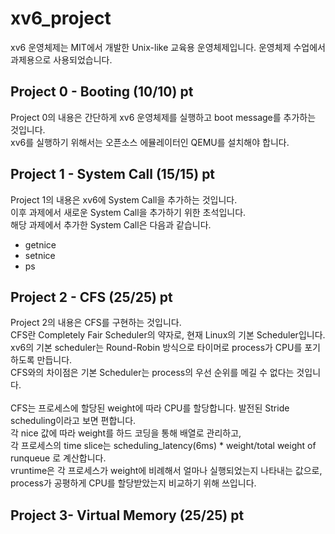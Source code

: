 # xv6_project
xv6 운영체제는 MIT에서 개발한 Unix-like 교육용 운영체제입니다.
운영체제 수업에서 과제용으로 사용되었습니다.

## Project 0 - Booting (10/10) pt
Project 0의 내용은 간단하게 xv6 운영체제를 실행하고 boot message를 추가하는 것입니다.<br>
xv6를 실행하기 위해서는 오픈소스 에뮬레이터인 QEMU를 설치해야 합니다. <br>

## Project 1 - System Call (15/15) pt
Project 1의 내용은 xv6에 System Call을 추가하는 것입니다. <br>
이후 과제에서 새로운 System Call을 추가하기 위한 초석입니다. <br>
해당 과제에서 추가한 System Call은 다음과 같습니다.
* getnice
* setnice
* ps <br>

## Project 2 - CFS (25/25) pt
Project 2의 내용은 CFS를 구현하는 것입니다.<br>
CFS란 Completely Fair Scheduler의 약자로, 현재 Linux의 기본 Scheduler입니다. <br>
xv6의 기본 scheduler는 Round-Robin 방식으로 타이머로 process가 CPU를 포기하도록 만듭니다. <br>
CFS와의 차이점은 기본 Scheduler는 process의 우선 순위를 메길 수 없다는 것입니다. <br><br>
CFS는 프로세스에 할당된 weight에 따라 CPU를 할당합니다. 발전된 Stride scheduling이라고 보면 편합니다.<br>
각 nice 값에 따라 weight를 하드 코딩을 통해 배열로 관리하고,<br> 각 프로세스의 time slice는 scheduling_latency(6ms) * weight/total weight of runqueue 로 계산합니다.<br>
vruntime은 각 프로세스가 weight에 비례해서 얼마나 실행되었는지 나타내는 값으로, process가 공평하게 CPU를 할당받았는지 비교하기 위해 쓰입니다.<br>

## Project 3- Virtual Memory (25/25) pt
